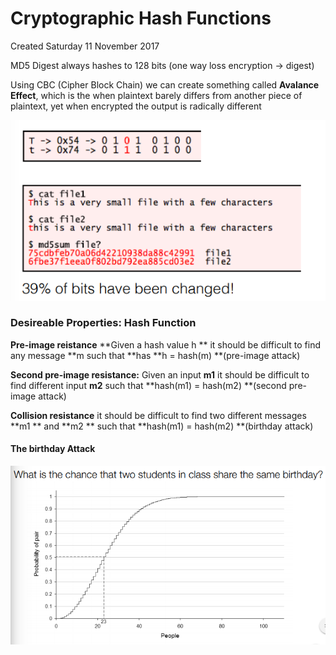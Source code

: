 # Cryptographic Hash Functions
Created Saturday 11 November 2017

MD5 Digest always hashes to 128 bits
(one way loss encryption -> digest)

Using CBC (Cipher Block Chain) we can create something called **Avalance Effect**, which is the when plaintext barely differs from another piece of plaintext, yet when encrypted the output is radically different

![](./Cryptographic_Hash_Functions/pasted_image.png)

### Desireable Properties: Hash Function
**Pre-image reistance**
**Given a hash value h ** it should be difficult to find any message **m such that **has **h = hash(m) **(pre-image attack)

**Second pre-image resistance:**
Given an input **m1** it should be difficult to find different input **m2** such that **hash(m1) = hash(m2) **(second pre-image attack)

**Collision resistance**
it should be difficult to find two different messages **m1 ** and **m2 ** such that **hash(m1) = hash(m2) **(birthday attack)

#### The birthday Attack
![](./Cryptographic_Hash_Functions/pasted_image001.png)


